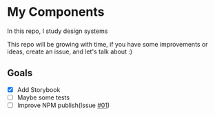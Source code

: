 # My Components
In this repo, I study design systems

This repo will be growing with time, if you have some improvements or ideas, create an issue, and let's talk about :)


## Goals
- [x] Add Storybook
- [ ] Maybe some tests
- [ ] Improve NPM publish(Issue [#01](https://github.com/JoaoVictor6/my-components/issues/1))
